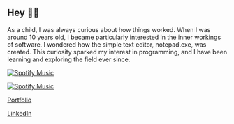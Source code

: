 ## Hey 👋🏼

As a child, I was always curious about how things worked. When I was around 10 years old, I became particularly interested in the inner workings of software. I wondered how the simple text editor, notepad.exe, was created. This curiosity sparked my interest in programming, and I have been learning and exploring the field ever since.

[![Spotify Music](https://stephenasuncion.dev/api/spotify?v=2&color=white#gh-light-mode-only)](https://stephenasuncion.dev/api/spotify?v=2&color=white#gh-light-mode-only)

[![Spotify Music](https://stephenasuncion.dev/api/spotify?v=2&color=black#gh-dark-mode-only)](https://stephenasuncion.dev/api/spotify?v=2&color=black#gh-dark-mode-only)

[Portfolio](https://stephenasuncion.dev)

[LinkedIn](https://www.linkedin.com/in/stephenasuncion/)
